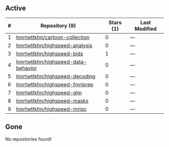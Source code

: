 ## Active
| # | Repository (9) | Stars (1) | Last Modified |
| --- | --- | --- | --- |
| 1 | [lnnrtwttkhn/cartoon-collection](https://gin.g-node.org/lnnrtwttkhn/cartoon-collection) | 0 | — |
| 2 | [lnnrtwttkhn/highspeed-analysis](https://gin.g-node.org/lnnrtwttkhn/highspeed-analysis) | 0 | — |
| 3 | [lnnrtwttkhn/highspeed-bids](https://gin.g-node.org/lnnrtwttkhn/highspeed-bids) | 1 | — |
| 4 | [lnnrtwttkhn/highspeed-data-behavior](https://gin.g-node.org/lnnrtwttkhn/highspeed-data-behavior) | 0 | — |
| 5 | [lnnrtwttkhn/highspeed-decoding](https://gin.g-node.org/lnnrtwttkhn/highspeed-decoding) | 0 | — |
| 6 | [lnnrtwttkhn/highspeed-fmriprep](https://gin.g-node.org/lnnrtwttkhn/highspeed-fmriprep) | 0 | — |
| 7 | [lnnrtwttkhn/highspeed-glm](https://gin.g-node.org/lnnrtwttkhn/highspeed-glm) | 0 | — |
| 8 | [lnnrtwttkhn/highspeed-masks](https://gin.g-node.org/lnnrtwttkhn/highspeed-masks) | 0 | — |
| 9 | [lnnrtwttkhn/highspeed-mriqc](https://gin.g-node.org/lnnrtwttkhn/highspeed-mriqc) | 0 | — |

## Gone
No repositories found!
